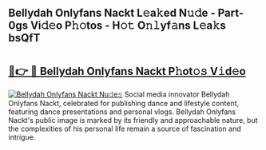 ## Bellydah Onlyfans Nackt L𝚎a𝚔ed N𝚞𝚍e - Part-0gs Vi𝚍𝚎o P𝚑𝚘tos - H𝚘𝚝 O𝚗𝚕yf𝚊ns L𝚎a𝚔s bsQfT

# <h2><a href="http://kf2m2za.oniu.top/?m=Bellydah+Onlyfans+Nackt">🔗👉 🔴 Bellydah Onlyfans Nackt P𝚑ot𝚘𝚜 V𝚒d𝚎o</a></h2>

[![Bellydah Onlyfans Nackt Nu𝚍e𝚜](https://i.imgur.com/0qMVB7G.gif)](http://kf2m2za.oniu.top/?m=Bellydah+Onlyfans+Nackt)
Social media innovator Bellydah Onlyfans Nackt, celebrated for publishing dance and lifestyle content, featuring dance presentations and personal vlogs. Bellydah Onlyfans Nackt's public image is marked by its friendly and approachable nature, but the complexities of his personal life remain a source of fascination and intrigue.  
